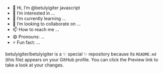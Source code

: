 - 👋 Hi, I’m @betulyigiter javascript
- 👀 I’m interested in ...
- 🌱 I’m currently learning ...
- 💞️ I’m looking to collaborate on ...
- 📫 How to reach me ...
- 😄 Pronouns: ...
- ⚡ Fun fact: ...


betulyigiter/betulyigiter is a ✨ special ✨ repository because its `README.md` (this file) appears on your GitHub profile.
You can click the Preview link to take a look at your changes.

